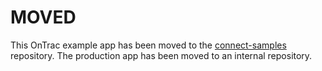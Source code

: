 # MOVED

This OnTrac example app has been moved to the [connect-samples](https://github.com/ShipEngine/connect-samples/tree/main/ontrac) repository.  The production app has been moved to an internal repository.